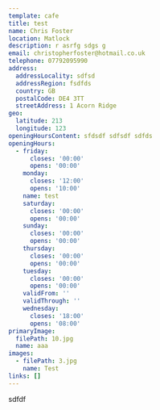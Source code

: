 ```yaml
---
template: cafe
title: test
name: Chris Foster
location: Matlock
description: r asrfg sdgs g
email: christopherfoster@hotmail.co.uk
telephone: 07792095990
address:
  addressLocality: sdfsd
  addressRegion: fsdfds
  country: GB
  postalCode: DE4 3TT
  streetAddress: 1 Acorn Ridge
geo:
  latitude: 213
  longitude: 123
openingHoursContent: sfdsdf sdfsdf sdfds
openingHours:
  - friday:
      closes: '00:00'
      opens: '00:00'
    monday:
      closes: '12:00'
      opens: '10:00'
    name: test
    saturday:
      closes: '00:00'
      opens: '00:00'
    sunday:
      closes: '00:00'
      opens: '00:00'
    thursday:
      closes: '00:00'
      opens: '00:00'
    tuesday:
      closes: '00:00'
      opens: '00:00'
    validFrom: ''
    validThrough: ''
    wednesday:
      closes: '18:00'
      opens: '08:00'
primaryImage:
  filePath: 10.jpg
  name: aaa
images:
  - filePath: 3.jpg
    name: Test
links: []
---
```

sdfdf
